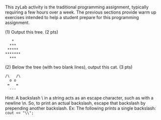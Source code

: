 This zyLab activity is the traditional programming assignment, typically requiring a few hours over a week. The previous sections provide warm up exercises intended to help a student prepare for this programming assignment.


(1) Output this tree. (2 pts)
```
   *
  ***
 *****
*******
  ***
```
(2) Below the tree (with two blank lines), output this cat. (3 pts)
```
/\   /\
  o o
 =   =
  ---
```
Hint: A backslash \ in a string acts as an escape character, such as with a newline \n. So, to print an actual backslash, escape that backslash by prepending another backslash. Ex: The following prints a single backslash: `cout << "\\";`